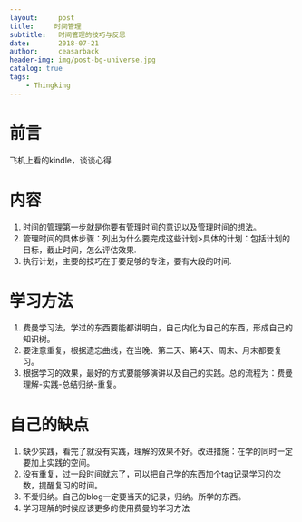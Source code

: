 ```yaml
---
layout:     post
title:     时间管理
subtitle:   时间管理的技巧与反思
date:       2018-07-21
author:     ceasarback
header-img: img/post-bg-universe.jpg
catalog: true
tags:
    - Thingking
---
```



# 前言 

飞机上看的kindle，谈谈心得


# 内容 #
1. 时间的管理第一步就是你要有管理时间的意识以及管理时间的想法。
2. 管理时间的具体步骤：列出为什么要完成这些计划>具体的计划：包括计划的目标，截止时间，怎么评估效果.
3. 执行计划，主要的技巧在于要足够的专注，要有大段的时间.

# 学习方法 #
1. 费曼学习法，学过的东西要能都讲明白，自己内化为自己的东西，形成自己的知识树。
2. 要注意重复，根据遗忘曲线，在当晚、第二天、第4天、周末、月末都要复习。
3. 根据学习的效果，最好的方式要能够演讲以及自己的实践。总的流程为：费曼理解-实践-总结归纳-重复。

# 自己的缺点 #

1. 缺少实践，看完了就没有实践，理解的效果不好。改进措施：在学的同时一定要加上实践的空间。
2. 没有重复，过一段时间就忘了，可以把自己学的东西加个tag记录学习的次数，提醒复习的时间。
3. 不爱归纳。自己的blog一定要当天的记录，归纳。所学的东西。
4. 学习理解的时候应该更多的使用费曼的学习方法



